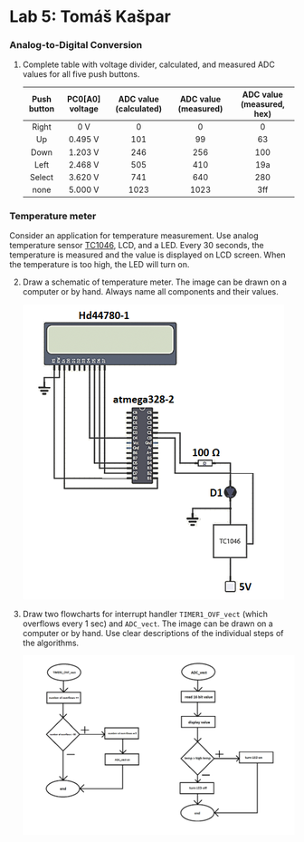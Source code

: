 # Lab 5: Tomáš Kašpar

### Analog-to-Digital Conversion

1. Complete table with voltage divider, calculated, and measured ADC values for all five push buttons.

   | **Push button** | **PC0[A0] voltage** | **ADC value (calculated)** | **ADC value (measured)** | **ADC value (measured, hex)** |
   | :-: | :-: | :-: | :-: | :-: |
   | Right  | 0&nbsp;V     |  0   | 0   | 0   |
   | Up     | 0.495&nbsp;V | 101  | 99  | 63  |
   | Down   | 1.203&nbsp;V | 246  | 256 | 100 |
   | Left   | 2.468&nbsp;V | 505  | 410 | 19a |
   | Select | 3.620&nbsp;V | 741  | 640 | 280 |
   | none   | 5.000&nbsp;V | 1023 | 1023| 3ff |

### Temperature meter

Consider an application for temperature measurement. Use analog temperature sensor [TC1046](http://ww1.microchip.com/downloads/en/DeviceDoc/21496C.pdf), LCD, and a LED. Every 30 seconds, the temperature is measured and the value is displayed on LCD screen. When the temperature is too high, the LED will turn on.

2. Draw a schematic of temperature meter. The image can be drawn on a computer or by hand. Always name all components and their values.

   ![your figure](05png.png)

3. Draw two flowcharts for interrupt handler `TIMER1_OVF_vect` (which overflows every 1&nbsp;sec) and `ADC_vect`. The image can be drawn on a computer or by hand. Use clear descriptions of the individual steps of the algorithms.

   ![your figure](05png2.png)



